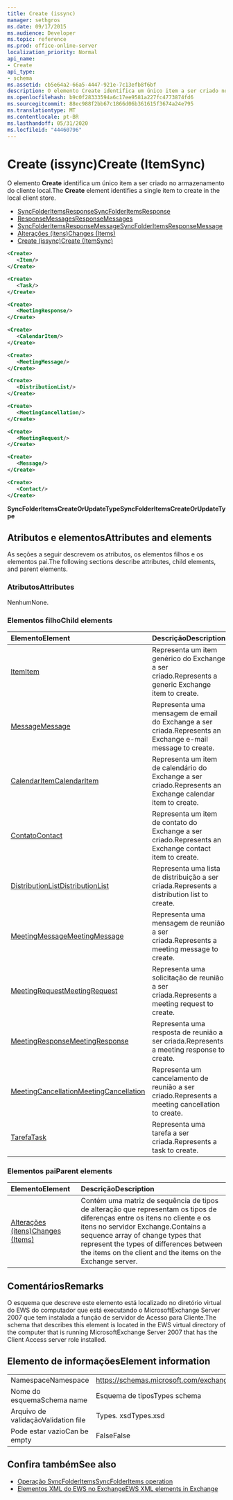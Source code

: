 ```yaml
---
title: Create (issync)
manager: sethgros
ms.date: 09/17/2015
ms.audience: Developer
ms.topic: reference
ms.prod: office-online-server
localization_priority: Normal
api_name:
- Create
api_type:
- schema
ms.assetid: cb5e64a2-66a5-4447-921e-7c13efb8f6bf
description: O elemento Create identifica um único item a ser criado no armazenamento do cliente local.
ms.openlocfilehash: b9c0f28333594a6c17ee9581a227fc4773874fd6
ms.sourcegitcommit: 88ec988f2bb67c1866d06b361615f3674a24e795
ms.translationtype: MT
ms.contentlocale: pt-BR
ms.lasthandoff: 05/31/2020
ms.locfileid: "44460796"
---
```

# <a name="create-itemsync"></a><span data-ttu-id="d04e0-103">Create (issync)</span><span class="sxs-lookup"><span data-stu-id="d04e0-103">Create (ItemSync)</span></span>

<span data-ttu-id="d04e0-104">O elemento **Create** identifica um único item a ser criado no armazenamento do cliente local.</span><span class="sxs-lookup"><span data-stu-id="d04e0-104">The **Create** element identifies a single item to create in the local client store.</span></span> 
  
- [<span data-ttu-id="d04e0-105">SyncFolderItemsResponse</span><span class="sxs-lookup"><span data-stu-id="d04e0-105">SyncFolderItemsResponse</span></span>](syncfolderitemsresponse.md) 
- [<span data-ttu-id="d04e0-106">ResponseMessages</span><span class="sxs-lookup"><span data-stu-id="d04e0-106">ResponseMessages</span></span>](responsemessages.md) 
- [<span data-ttu-id="d04e0-107">SyncFolderItemsResponseMessage</span><span class="sxs-lookup"><span data-stu-id="d04e0-107">SyncFolderItemsResponseMessage</span></span>](syncfolderitemsresponsemessage.md) 
- [<span data-ttu-id="d04e0-108">Alterações (itens)</span><span class="sxs-lookup"><span data-stu-id="d04e0-108">Changes (Items)</span></span>](changes-items.md) 
- [<span data-ttu-id="d04e0-109">Create (issync)</span><span class="sxs-lookup"><span data-stu-id="d04e0-109">Create (ItemSync)</span></span>](create-itemsync.md)
  
```xml
<Create>
   <Item/>
</Create>
```

```xml
<Create>
   <Task/> 
</Create>
```

```xml
<Create>
   <MeetingResponse/>
</Create>
```

```xml
<Create>
   <CalendarItem/>
</Create>
```

```xml
<Create>
   <MeetingMessage/>
</Create>
```

```xml
<Create>
   <DistributionList/>
</Create>
```

```xml
<Create>
   <MeetingCancellation/>
</Create>
```

```xml
<Create>
   <MeetingRequest/> 
</Create>
```

```xml
<Create>
   <Message/> 
</Create>
```

```xml
<Create>
   <Contact/> 
</Create>
```

<span data-ttu-id="d04e0-110">**SyncFolderItemsCreateOrUpdateType**</span><span class="sxs-lookup"><span data-stu-id="d04e0-110">**SyncFolderItemsCreateOrUpdateType**</span></span>

## <a name="attributes-and-elements"></a><span data-ttu-id="d04e0-111">Atributos e elementos</span><span class="sxs-lookup"><span data-stu-id="d04e0-111">Attributes and elements</span></span>

<span data-ttu-id="d04e0-112">As seções a seguir descrevem os atributos, os elementos filhos e os elementos pai.</span><span class="sxs-lookup"><span data-stu-id="d04e0-112">The following sections describe attributes, child elements, and parent elements.</span></span>
  
### <a name="attributes"></a><span data-ttu-id="d04e0-113">Atributos</span><span class="sxs-lookup"><span data-stu-id="d04e0-113">Attributes</span></span>

<span data-ttu-id="d04e0-114">Nenhum</span><span class="sxs-lookup"><span data-stu-id="d04e0-114">None.</span></span>
  
### <a name="child-elements"></a><span data-ttu-id="d04e0-115">Elementos filho</span><span class="sxs-lookup"><span data-stu-id="d04e0-115">Child elements</span></span>

|<span data-ttu-id="d04e0-116">**Elemento**</span><span class="sxs-lookup"><span data-stu-id="d04e0-116">**Element**</span></span>|<span data-ttu-id="d04e0-117">**Descrição**</span><span class="sxs-lookup"><span data-stu-id="d04e0-117">**Description**</span></span>|
|:-----|:-----|
|[<span data-ttu-id="d04e0-118">Item</span><span class="sxs-lookup"><span data-stu-id="d04e0-118">Item</span></span>](item.md) <br/> |<span data-ttu-id="d04e0-119">Representa um item genérico do Exchange a ser criado.</span><span class="sxs-lookup"><span data-stu-id="d04e0-119">Represents a generic Exchange item to create.</span></span>  <br/> |
|[<span data-ttu-id="d04e0-120">Message</span><span class="sxs-lookup"><span data-stu-id="d04e0-120">Message</span></span>](message-ex15websvcsotherref.md) <br/> |<span data-ttu-id="d04e0-121">Representa uma mensagem de email do Exchange a ser criada.</span><span class="sxs-lookup"><span data-stu-id="d04e0-121">Represents an Exchange e-mail message to create.</span></span>  <br/> |
|[<span data-ttu-id="d04e0-122">CalendarItem</span><span class="sxs-lookup"><span data-stu-id="d04e0-122">CalendarItem</span></span>](calendaritem.md) <br/> |<span data-ttu-id="d04e0-123">Representa um item de calendário do Exchange a ser criado.</span><span class="sxs-lookup"><span data-stu-id="d04e0-123">Represents an Exchange calendar item to create.</span></span>  <br/> |
|[<span data-ttu-id="d04e0-124">Contato</span><span class="sxs-lookup"><span data-stu-id="d04e0-124">Contact</span></span>](contact.md) <br/> |<span data-ttu-id="d04e0-125">Representa um item de contato do Exchange a ser criado.</span><span class="sxs-lookup"><span data-stu-id="d04e0-125">Represents an Exchange contact item to create.</span></span>  <br/> |
|[<span data-ttu-id="d04e0-126">DistributionList</span><span class="sxs-lookup"><span data-stu-id="d04e0-126">DistributionList</span></span>](distributionlist.md) <br/> |<span data-ttu-id="d04e0-127">Representa uma lista de distribuição a ser criada.</span><span class="sxs-lookup"><span data-stu-id="d04e0-127">Represents a distribution list to create.</span></span>  <br/> |
|[<span data-ttu-id="d04e0-128">MeetingMessage</span><span class="sxs-lookup"><span data-stu-id="d04e0-128">MeetingMessage</span></span>](meetingmessage.md) <br/> |<span data-ttu-id="d04e0-129">Representa uma mensagem de reunião a ser criada.</span><span class="sxs-lookup"><span data-stu-id="d04e0-129">Represents a meeting message to create.</span></span>  <br/> |
|[<span data-ttu-id="d04e0-130">MeetingRequest</span><span class="sxs-lookup"><span data-stu-id="d04e0-130">MeetingRequest</span></span>](meetingrequest.md) <br/> |<span data-ttu-id="d04e0-131">Representa uma solicitação de reunião a ser criada.</span><span class="sxs-lookup"><span data-stu-id="d04e0-131">Represents a meeting request to create.</span></span>  <br/> |
|[<span data-ttu-id="d04e0-132">MeetingResponse</span><span class="sxs-lookup"><span data-stu-id="d04e0-132">MeetingResponse</span></span>](meetingresponse.md) <br/> |<span data-ttu-id="d04e0-133">Representa uma resposta de reunião a ser criada.</span><span class="sxs-lookup"><span data-stu-id="d04e0-133">Represents a meeting response to create.</span></span>  <br/> |
|[<span data-ttu-id="d04e0-134">MeetingCancellation</span><span class="sxs-lookup"><span data-stu-id="d04e0-134">MeetingCancellation</span></span>](meetingcancellation.md) <br/> |<span data-ttu-id="d04e0-135">Representa um cancelamento de reunião a ser criado.</span><span class="sxs-lookup"><span data-stu-id="d04e0-135">Represents a meeting cancellation to create.</span></span>  <br/> |
|[<span data-ttu-id="d04e0-136">Tarefa</span><span class="sxs-lookup"><span data-stu-id="d04e0-136">Task</span></span>](task.md) <br/> |<span data-ttu-id="d04e0-137">Representa uma tarefa a ser criada.</span><span class="sxs-lookup"><span data-stu-id="d04e0-137">Represents a task to create.</span></span>  <br/> |
   
### <a name="parent-elements"></a><span data-ttu-id="d04e0-138">Elementos pai</span><span class="sxs-lookup"><span data-stu-id="d04e0-138">Parent elements</span></span>

|<span data-ttu-id="d04e0-139">**Elemento**</span><span class="sxs-lookup"><span data-stu-id="d04e0-139">**Element**</span></span>|<span data-ttu-id="d04e0-140">**Descrição**</span><span class="sxs-lookup"><span data-stu-id="d04e0-140">**Description**</span></span>|
|:-----|:-----|
|[<span data-ttu-id="d04e0-141">Alterações (itens)</span><span class="sxs-lookup"><span data-stu-id="d04e0-141">Changes (Items)</span></span>](changes-items.md) <br/> |<span data-ttu-id="d04e0-142">Contém uma matriz de sequência de tipos de alteração que representam os tipos de diferenças entre os itens no cliente e os itens no servidor Exchange.</span><span class="sxs-lookup"><span data-stu-id="d04e0-142">Contains a sequence array of change types that represent the types of differences between the items on the client and the items on the Exchange server.</span></span>  <br/> |
   
## <a name="remarks"></a><span data-ttu-id="d04e0-143">Comentários</span><span class="sxs-lookup"><span data-stu-id="d04e0-143">Remarks</span></span>

<span data-ttu-id="d04e0-144">O esquema que descreve este elemento está localizado no diretório virtual do EWS do computador que está executando o MicrosoftExchange Server 2007 que tem instalada a função de servidor de Acesso para Cliente.</span><span class="sxs-lookup"><span data-stu-id="d04e0-144">The schema that describes this element is located in the EWS virtual directory of the computer that is running MicrosoftExchange Server 2007 that has the Client Access server role installed.</span></span>
  
## <a name="element-information"></a><span data-ttu-id="d04e0-145">Elemento de informações</span><span class="sxs-lookup"><span data-stu-id="d04e0-145">Element information</span></span>

|||
|:-----|:-----|
|<span data-ttu-id="d04e0-146">Namespace</span><span class="sxs-lookup"><span data-stu-id="d04e0-146">Namespace</span></span>  <br/> |https://schemas.microsoft.com/exchange/services/2006/types  <br/> |
|<span data-ttu-id="d04e0-147">Nome do esquema</span><span class="sxs-lookup"><span data-stu-id="d04e0-147">Schema name</span></span>  <br/> |<span data-ttu-id="d04e0-148">Esquema de tipos</span><span class="sxs-lookup"><span data-stu-id="d04e0-148">Types schema</span></span>  <br/> |
|<span data-ttu-id="d04e0-149">Arquivo de validação</span><span class="sxs-lookup"><span data-stu-id="d04e0-149">Validation file</span></span>  <br/> |<span data-ttu-id="d04e0-150">Types. xsd</span><span class="sxs-lookup"><span data-stu-id="d04e0-150">Types.xsd</span></span>  <br/> |
|<span data-ttu-id="d04e0-151">Pode estar vazio</span><span class="sxs-lookup"><span data-stu-id="d04e0-151">Can be empty</span></span>  <br/> |<span data-ttu-id="d04e0-152">False</span><span class="sxs-lookup"><span data-stu-id="d04e0-152">False</span></span>  <br/> |
   
## <a name="see-also"></a><span data-ttu-id="d04e0-153">Confira também</span><span class="sxs-lookup"><span data-stu-id="d04e0-153">See also</span></span>

- [<span data-ttu-id="d04e0-154">Operação SyncFolderItems</span><span class="sxs-lookup"><span data-stu-id="d04e0-154">SyncFolderItems operation</span></span>](syncfolderitems-operation.md)
- [<span data-ttu-id="d04e0-155">Elementos XML do EWS no Exchange</span><span class="sxs-lookup"><span data-stu-id="d04e0-155">EWS XML elements in Exchange</span></span>](ews-xml-elements-in-exchange.md)

